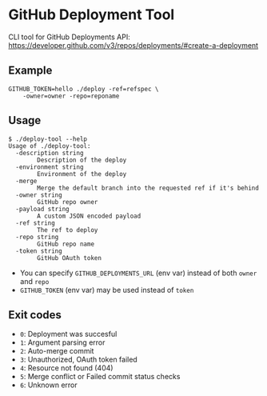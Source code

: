 GitHub Deployment Tool
======================

CLI tool for GitHub Deployments API:
https://developer.github.com/v3/repos/deployments/#create-a-deployment

## Example

```
GITHUB_TOKEN=hello ./deploy -ref=refspec \
    -owner=owner -repo=reponame
```

## Usage

```
$ ./deploy-tool --help
Usage of ./deploy-tool:
  -description string
    	Description of the deploy
  -environment string
    	Environment of the deploy
  -merge
    	Merge the default branch into the requested ref if it's behind
  -owner string
    	GitHub repo owner
  -payload string
    	A custom JSON encoded payload
  -ref string
    	The ref to deploy
  -repo string
    	GitHub repo name
  -token string
    	GitHub OAuth token
```

* You can specify `GITHUB_DEPLOYMENTS_URL` (env var) instead of both `owner` and `repo`
* `GITHUB_TOKEN` (env var) may be used instead of `token`

## Exit codes

- `0`: Deployment was succesful
- `1`: Argument parsing error
- `2`: Auto-merge commit
- `3`: Unauthorized, OAuth token failed
- `4`: Resource not found (404)
- `5`: Merge conflict or Failed commit status checks
- `6`: Unknown error